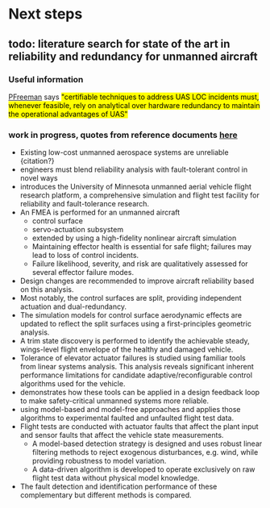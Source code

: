 # Next steps
## todo: literature search for state of the art in reliability and redundancy for unmanned aircraft

### Useful information

[PFreeman] says <mark>"certifiable techniques to address UAS LOC incidents must, whenever feasible, rely on analytical over hardware redundancy to maintain the
operational advantages of UAS"</mark>

### work in progress, quotes from reference documents [here](https://hackmd.io/IjcOlnhtSNO6bEC0fUDX-w#Reliability-and-redundancy-for-unmanned-aircraft) 
- Existing low-cost unmanned aerospace systems are unreliable {citation?}
- engineers must blend reliability analysis with fault-tolerant control in novel ways
- introduces the University of Minnesota unmanned aerial vehicle flight research platform, a comprehensive simulation and flight test facility for reliability and fault-tolerance research. 
- An FMEA is performed for an unmanned aircraft
    - control surface
    - servo-actuation subsystem
    - extended by using a high-fidelity nonlinear aircraft simulation
    - Maintaining effector health is essential for safe flight; failures may lead to loss of control incidents. 
    - Failure likelihood, severity, and risk are qualitatively assessed for several effector failure modes. 
- Design changes are recommended to improve aircraft reliability based on this analysis. 
- Most notably, the control surfaces are split, providing independent actuation and dual-redundancy. 
- The simulation models for control surface aerodynamic effects are updated to reflect the split surfaces using a first-principles geometric analysis.
- A trim state discovery is performed to identify the achievable steady, wings-level flight envelope of the healthy and damaged vehicle. 
- Tolerance of elevator actuator failures is studied using familiar tools from linear systems analysis. This analysis reveals significant inherent performance limitations for candidate adaptive/reconfigurable control algorithms used for the vehicle.
- demonstrates how these tools can be applied in a design feedback loop to make safety-critical unmanned systems more reliable.
- using model-based and model-free approaches and applies those algorithms to experimental faulted and unfaulted flight test data. 
- Flight tests are conducted with actuator faults that affect the plant input and sensor faults that affect the vehicle state measurements. 
    - A model-based detection strategy is designed and uses robust linear filtering methods to reject exogenous disturbances, e.g. wind, while providing robustness to model variation. 
    - A data-driven algorithm is developed to operate exclusively on raw flight test data without physical model knowledge. 
- The fault detection and identification performance of these complementary but different methods is compared. 


[PFreeman]: https://conservancy.umn.edu/bitstream/handle/11299/170136/Freeman_umn_0130E_15553.pdf "Reliability Assessment for Low-cost Unmanned Aerial Vehicles, Paul Michael Freeman, FACULTY OF THE GRADUATE SCHOOL OF THE Uo MINNESOTA, .pdf"
